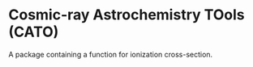 # Cosmic-ray Astrochemistry TOols (CATO)

A package containing a function for ionization cross-section.
